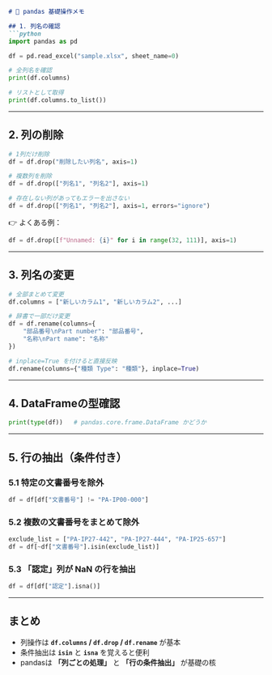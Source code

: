 ````markdown
# 📘 pandas 基礎操作メモ

## 1. 列名の確認
```python
import pandas as pd

df = pd.read_excel("sample.xlsx", sheet_name=0)

# 全列名を確認
print(df.columns)

# リストとして取得
print(df.columns.to_list())
````

---

## 2. 列の削除

```python
# 1列だけ削除
df = df.drop("削除したい列名", axis=1)

# 複数列を削除
df = df.drop(["列名1", "列名2"], axis=1)

# 存在しない列があってもエラーを出さない
df = df.drop(["列名1", "列名2"], axis=1, errors="ignore")
```

👉 よくある例：

```python
df = df.drop([f"Unnamed: {i}" for i in range(32, 111)], axis=1)
```

---

## 3. 列名の変更

```python
# 全部まとめて変更
df.columns = ["新しいカラム1", "新しいカラム2", ...]

# 辞書で一部だけ変更
df = df.rename(columns={
    "部品番号\nPart number": "部品番号",
    "名称\nPart name": "名称"
})

# inplace=True を付けると直接反映
df.rename(columns={"種類 Type": "種類"}, inplace=True)
```

---

## 4. DataFrameの型確認

```python
print(type(df))   # pandas.core.frame.DataFrame かどうか
```

---

## 5. 行の抽出（条件付き）

### 5.1 特定の文書番号を除外

```python
df = df[df["文書番号"] != "PA-IP00-000"]
```

### 5.2 複数の文書番号をまとめて除外

```python
exclude_list = ["PA-IP27-442", "PA-IP27-444", "PA-IP25-657"]
df = df[~df["文書番号"].isin(exclude_list)]
```

### 5.3 「認定」列が NaN の行を抽出

```python
df = df[df["認定"].isna()]
```

---

## まとめ

* 列操作は **`df.columns` / `df.drop` / `df.rename`** が基本
* 条件抽出は **`isin`** と **`isna`** を覚えると便利
* pandasは **「列ごとの処理」** と **「行の条件抽出」** が基礎の核

```


